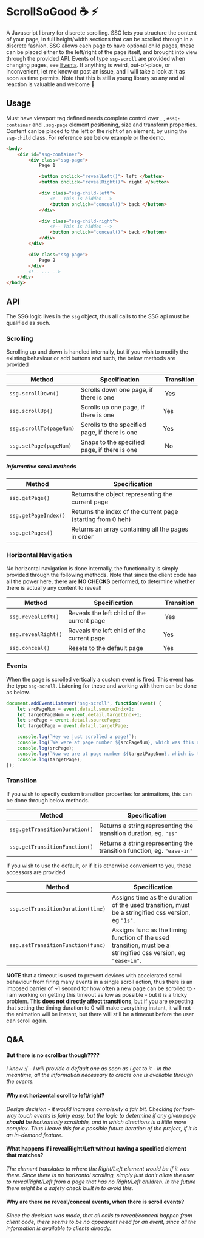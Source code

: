 
# ScrollSoGood :coffee: :zap:

A Javascript library for discrete scrolling. SSG lets you structure the content of your page, in full height/width sections that can be scrolled through in a discrete fashion. SSG allows each page to have optional child pages, these can be placed either to the left/right of the page itself, and brought into view through the provided API. Events of type `ssg-scroll` are provided when changing pages, see [Events](#Events). If anything is weird, out-of-place, or inconvenient, let me know or post an issue, and i will take a look at it as soon as time permits. Note that this is still a young library so any and all reaction is valuable and welcome :beer:

## Usage

Must have viewport tag defined needs complete control over <body>, <html>, `#ssg-container` and `.ssg-page` element positioning, size and transform properties. Content can be placed to the left or the right of an element, by using the `ssg-child` class. For reference see below example or the demo.

```html
<body>
    <div id="ssg-container">
        <div class="ssg-page">
            Page 1

            <button onclick="revealLeft()"> left </button>
            <button onclick="revealRight()"> right </button>

            <div class="ssg-child-left"> 
                <!-- This is hidden -->
                <button onclick="conceal()"> back </button>
            </div>

            <div class="ssg-child-right"> 
                <!-- This is hidden -->
                <button onclick="conceal()"> back </button>
            </div>
        </div>

        <div class="ssg-page">
            Page 2
        </div>
        <!-- ... -->
    </div>
</body>
```

## API

The SSG logic lives in the `ssg` object, thus all calls to the SSG api must be qualified as such.

### Scrolling

Scrolling up and down is handled internally, but if you wish to modify the existing behaviour or add buttons and such, the below methods are provided 

Method | Specification | Transition
-|-|-
`ssg.scrollDown()` | Scrolls down one page, if there is one | Yes
`ssg.scrollUp()` | Scrolls up one page, if there is one | Yes
`ssg.scrollTo(pageNum)` | Scrolls to the specified page, if there is one | Yes
`ssg.setPage(pageNum)` | Snaps to the specified page, if there is one | No

##### Informative scroll methods
Method | Specification
-|-
`ssg.getPage()` | Returns the object representing the current page
`ssg.getPageIndex()` | Returns the index of the current page (starting from 0 heh)
`ssg.getPages()`| Returns an array containing all the pages in order

### Horizontal Navigation

No horizontal navigation is done internally, the functionality is simply provided through the following methods. Note that since the client code has all the power here, there are __NO CHECKS__ performed, to determine whether there is actually any content to reveal!

Method | Specification | Transition
-|-|-
`ssg.revealLeft()` | Reveals the left child of the current page | Yes
`ssg.revealRight()` | Reveals the left child of the current page | Yes
`ssg.conceal()` | Resets to the default page | Yes

### Events

When the page is scrolled vertically a custom event is fired. This event has the type `ssg-scroll`. Listening for these and working with them can be done as below.

```javascript
document.addEventListener('ssg-scroll', function(event) {
    let srcPageNum = event.detail.sourceIndx+1;
    let targetPageNum = event.detail.targetIndx+1;
    let srcPage = event.detail.sourcePage;
    let targetPage = event.detail.targetPage;

    console.log(`Hey we just scrolled a page!`);
    console.log(`We were at page number ${srcPageNum}, which was this node :`);
    console.log(srcPage);
    console.log(`Now we are at page number ${targetPageNum}, which is this node :`);
    console.log(targetPage);    
});
```

### Transition

If you wish to specify custom transition properties for animations, this can be done through below methods. 

Method | Specification
-|-
`ssg.getTransitionDuration()` | Returns a string representing the transition duration, eg. `"1s"`
`ssg.getTransitionFunction()` | Returns a string representing the transition function, eg. `"ease-in"`

If you wish to use the default, or if it is otherwise convenient to you, these accessors are provided

Method | Specification
-|-
`ssg.setTransitionDuration(time)` | Assigns time as the duration of the used transition, must be a stringified css version, eg `"1s"`.
`ssg.setTransitionFunction(func)` | Assigns func as the timing function of the used transition, must be a stringified css version, eg `"ease-in"`.

__NOTE__ that a timeout is used to prevent devices with accelerated scroll behaviour from firing many events in a single scroll action, thus there is an imposed barrier of ~1 second for how often a new page can be scrolled to - i am working on getting this timeout as low as possible - but it is a tricky problem. This __does not directly affect transitions__, but if you are expecting that setting the timing duration to 0 will make everything instant, it will not - the animation will be instant, but there will still be a timeout before the user can scroll again.


## Q&A

#### But there is no scrollbar though????

_I know :( - I will provide a default one as soon as i get to it - in the meantime, all the information necessary to create one is available through the events._

#### Why not horizontal scroll to left/right?

_Design decision - it would increase complexity a fair bit. Checking for four-way touch events is fairly easy, but the logic to determine if any given page **should** be horizontally scrollable, and in which directions is a little more complex. Thus i leave this for a possible future iteration of the project, if it is an in-demand feature._

#### What happens if i revealRight/Left without having a specified element that matches?

_The element translates to where the Right/Left element would be if it was there. Since there is no horizontal scrolling, simply just don't allow the user to revealRight/Left from a page that has no Right/Left children. In the future there might be a safety check built in to avoid this._

#### Why are there no reveal/conceal events, when there is scroll events?

_Since the decision was made, that all calls to reveal/conceal happen from client code, there seems to be no appearant need for an event, since all the information is available to clients already._
